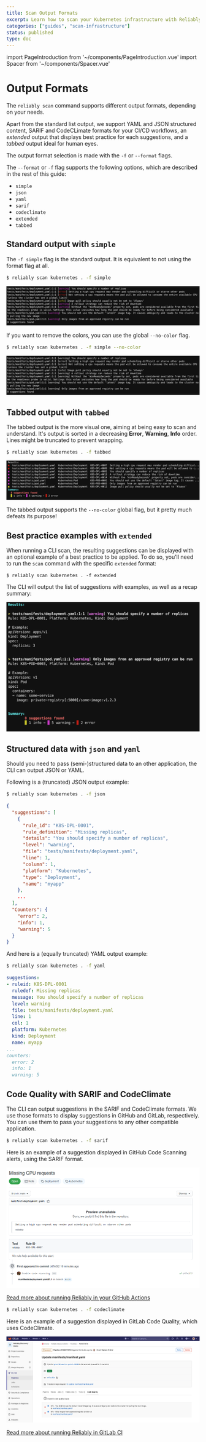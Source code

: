 ```yaml
---
title: Scan Output Formats
excerpt: Learn how to scan your Kubernetes infrastructure with Reliably, to surface and fix potential reliability issues.
categories: ["guides", "scan-infrastructure"]
status: published
type: doc
---
```

import PageIntroduction from '~/components/PageIntroduction.vue'
import Spacer from '~/components/Spacer.vue'

# Output Formats

<PageIntroduction>

The <code>reliably scan</code> command supports different output formats,
depending on your needs.

</PageIntroduction>

Apart from the standard list output, we support YAML and JSON structured
content, SARIF and CodeCLimate formats for your CI/CD workflows, an _extended_
output that displays best practice for each suggestions, and a _tabbed_ output
ideal for human eyes.

The output format selection is made with the `-f` or `--format` flags.

The `--format` or `-f` flag supports the following options, which are described in the
rest of this guide:

* `simple`
* `json`
* `yaml`
* `sarif`
* `codeclimate`
* `extended`
* `tabbed`

## Standard output with `simple`

The `-f simple` flag is the standard output. It is equivalent to not using the
format flag at all.

```bash
$ reliably scan kubernetes . -f simple
```

![Screenshot of the standard output of the reliably scan command](./images/cli-scan-simple.png)

If you want to remove the colors, you can use the global `--no-color` flag.

```bash
$ reliably scan kubernetes . -f simple --no-color
```

![Screenshot of colorless output of the reliably scan command](./images/cli-scan-simple-no-color.png)

## Tabbed output with `tabbed`

The tabbed output is the more visual one, aiming at being easy to scan and
understand. It's output is sorted in a decreasing **Error**, **Warning**,
**Info** order. Lines might be truncated to prevent wrapping.

```bash
$ reliably scan kubernetes . -f tabbed
```

![Screenshot of the tabbed output of a reliably scan command](./images/cli-scan-tabbed.png)

The tabbed output supports the `--no-color` global flag, but it pretty much
defeats its purpose!

## Best practice examples with `extended`

When running a CLI scan, the resulting suggestions can be displayed
with an optional example of a best practice to be applied. To do so, you'll
need to run the `scan` command with the specific `extended` format:

```console
$ reliably scan kubernetes . -f extended
```

The CLI will output the list of suggestions with examples, as well as a
recap summary:

![Screenshot of the extended output of a reliably scan command](./images/cli-scan-extended.png)

## Structured data with `json` and `yaml`

Should you need to pass (semi-)structured data to an other application, the CLI
can output JSON or YAML.

Following is a (truncated) JSON output example:

```bash
$ reliably scan kubernetes . -f json
```

```json
{
  "suggestions": [
    {
      "rule_id": "K8S-DPL-0001",
      "rule_definition": "Missing replicas",
      "details": "You should specify a number of replicas",
      "level": "warning",
      "file": "tests/manifests/deployment.yaml",
      "line": 1,
      "column": 1,
      "platform": "Kubernetes",
      "type": "Deployment",
      "name": "myapp"
    },
    ...
  ],
  "Counters": {
    "error": 2,
    "info": 1,
    "warning": 5
  }
}
```
<Spacer />

And here is a (equally truncated) YAML output example:

```bash
$ reliably scan kubernetes . -f yaml
```

```yaml
suggestions:
- ruleid: K8S-DPL-0001
  ruledef: Missing replicas
  message: You should specify a number of replicas
  level: warning
  file: tests/manifests/deployment.yaml
  line: 1
  col: 1
  platform: Kubernetes
  kind: Deployment
  name: myapp
...
counters:
  error: 2
  info: 1
  warning: 5
```

## Code Quality with SARIF and CodeClimate

The CLI can output suggestions in the SARIF and CodeClimate formats. We use
those formats to display suggestions in GitHub and GitLab, respectively. You can
use them to pass your suggestions to any other compatible application.

```bash
$ reliably scan kubernetes . -f sarif
```

Here is an example of a suggestion displayed in GitHub Code Scanning alerts,
using the SARIF format.

![Screenshot of a suggestion in GitHub](./images/github-sarif.png)

[Read more about running Reliably in your GitHub Actions](/guides/ci-pipeline/github-action/)

<Spacer />

```bash
$ reliably scan kubernetes . -f codeclimate
```

Here is an example of a suggestion displayed in GitLab Code Quality, which uses
CodeClimate.

![Screenshot of a suggestions list in GitLab](./images/gitlab-codeclimate.png)

[Read more about running Reliably in GitLab CI](/guides/ci-pipeline/gitlab-pipeline/)